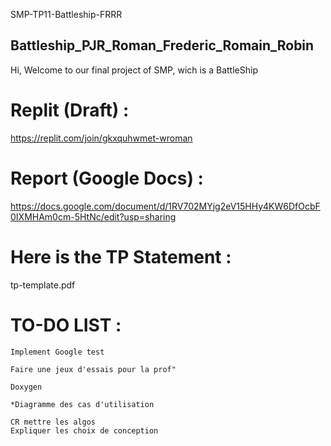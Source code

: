 SMP-TP11-Battleship-FRRR
## Battleship_PJR_Roman_Frederic_Romain_Robin
Hi, Welcome to our final project of SMP, wich is a BattleShip

# Replit (Draft) :
https://replit.com/join/gkxquhwmet-wroman

# Report (Google Docs) :
https://docs.google.com/document/d/1RV702MYjg2eV15HHy4KW6DfOcbF0IXMHAm0cm-5HtNc/edit?usp=sharing

# Here is the TP Statement :
tp-template.pdf

# TO-DO LIST :

```
Implement Google test

Faire une jeux d'essais pour la prof"

Doxygen

*Diagramme des cas d'utilisation

CR mettre les algos 
Expliquer les choix de conception

```
